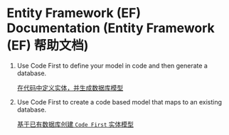# Entity Framework (EF) Documentation (Entity Framework (EF) 帮助文档)

1. Use Code First to define your model in code and then generate a database.
  
    [在代码中定义实体，并生成数据库模型]("https://msdn.microsoft.com/en-us/library/jj193542(v=vs.113).aspx")
	
2. Use Code First to create a code based model that maps to an existing database.

    [基于已有数据库创建 ```Code First``` 实体模型](https://msdn.microsoft.com/en-us/library/jj200620(v=vs.113).aspx)